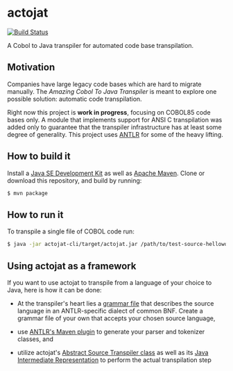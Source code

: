 # actojat
[![Build Status](https://travis-ci.org/patrickp89/actojat.svg?branch=master)](https://travis-ci.org/patrickp89/actojat)

A Cobol to Java transpiler for automated code base transpilation.


## Motivation
Companies have large legacy code bases which are hard to migrate manually. The
*Amazing Cobol To Java Transpiler* is meant to explore one possible solution: automatic
code transpilation.

Right now this project is **work in progress**, focusing on COBOL85 code bases only. A module that implements support
for ANSI C transpilation was added only to guarantee that the transpiler infrastructure has at least some degree of
generality. This project uses [ANTLR](http://www.antlr.org/) for some of the heavy lifting.


## How to build it
Install a [Java SE Development Kit](https://www.oracle.com/technetwork/java/javase/downloads/index.html) as well
as [Apache Maven](https://maven.apache.org/). Clone or download this repository, and build by running:
```bash
$ mvn package
```

## How to run it
To transpile a single file of COBOL code run:
```bash
$ java -jar actojat-cli/target/actojat.jar /path/to/test-source-helloworld.cob TestName2 my.base.pckg COBOL /tmp/ false
```


## Using actojat as a framework
If you want to use actojat to transpile from a language of your choice to Java, here is
how it can be done:
* At the transpiler's heart lies a [grammar file](actojat-cobol-support/src/main/antlr4/de/netherspace/apps/actojat/cobol_grammar.g4)
that describes the source language in an ANTLR-specific dialect of common BNF. Create a
grammar file of your own that accepts your chosen source language,

* use [ANTLR's Maven plugin](https://www.antlr.org/api/maven-plugin/latest/) to generate
your parser and tokenizer classes, and

* utilize actojat's [Abstract Source Transpiler class](actojat-transpiler/src/main/kotlin/de/netherspace/apps/actojat/AbstractSourceTranspiler.kt)
as well as its [Java Intermediate Representation](actojat-transpiler/src/main/kotlin/de/netherspace/apps/actojat/JavaIrToSourceCodeTranslator.kt)
to perform the actual transpilation step
